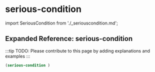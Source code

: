 # serious-condition

import SeriousCondition from './_seriouscondition.md';

<SeriousCondition />

## Expanded Reference: serious-condition

:::tip
TODO: Please contribute to this page by adding explanations and examples
:::

```lisp
(serious-condition )
```

